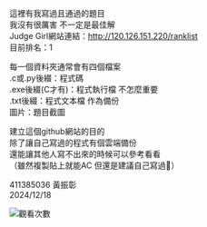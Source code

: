 這裡有我寫過且通過的題目  
我沒有很厲害 不一定是最佳解  
Judge Girl網站連結：http://120.126.151.220/ranklist  
目前排名：1

每一個資料夾通常會有四個檔案  
.c或.py後綴：程式碼  
.exe後綴(C才有)：程式執行檔 不怎麼重要  
.txt後綴：程式文本檔 作為備份  
圖片：題目截圖

建立這個github網站的目的  
除了讓自己寫過的程式有個雲端備份  
還能讓其他人寫不出來的時候可以參考看看  
（雖然複製貼上就能AC 但還是建議自己寫過🤌）  

411385036 黃振彰  
2024/12/18  

![觀看次數](https://komarev.com/ghpvc/?username=huangzz02&style=for-the-badge&color=blue)
